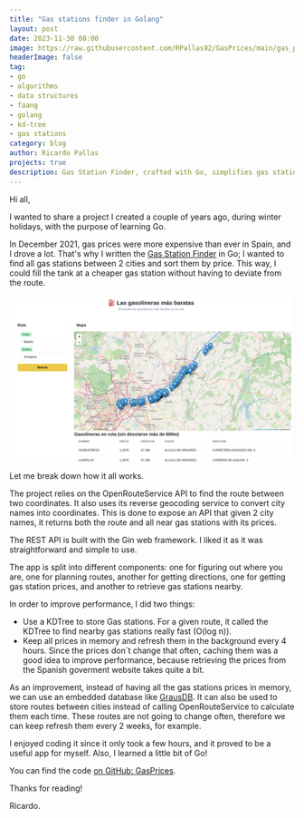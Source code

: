 ```yaml
---
title: "Gas stations finder in Golang"
layout: post
date: 2023-11-30 08:00
image: https://raw.githubusercontent.com/RPallas92/GasPrices/main/gas_prices_ui.png
headerImage: false
tag:
- go
- algorithms
- data structures
- faang
- golang
- kd-tree
- gas stations
category: blog
author: Ricardo Pallas
projects: true
description: Gas Station Finder, crafted with Go, simplifies gas station searches with smart features and efficient architecture.
---
```


Hi all,

I wanted to share a project I created a couple of years ago, during winter holidays, with the purpose of learning Go.

In December 2021, gas prices were more expensive than ever in Spain, and I drove a lot. That's why I written the [Gas Station Finder](https://github.com/RPallas92/GasPrices) in Go; I wanted to find all gas stations between 2 cities and sort them by price. This way, I could fill the tank at a cheaper gas station without having to deviate from the route.

![Sample UI for Gas Stations service](https://raw.githubusercontent.com/RPallas92/GasPrices/main/gas_prices_ui.png)

Let me break down how it all works.

The project relies on the OpenRouteService API to find the route between two coordinates. It also uses its reverse geocoding service to convert city names into coordinates. This is done to expose an API that given 2 city names, it returns both the route and all near gas stations with its prices.

The REST API is built with the Gin web framework. I liked it as it was straightforward and simple to use.

The app is split into different components: one for figuring out where you are, one for planning routes, another for getting directions, one for getting gas station prices, and another to retrieve gas stations nearby.

In order to improve performance, I did two things:
- Use a KDTree to store Gas stations. For a given route, it called the KDTree to find nearby gas stations really fast (O(log n)).
- Keep all prices in memory and refresh them in the background every 4 hours. Since the prices don´t change that often, caching them was a good idea to improve performance, because retrieving the prices from the Spanish goverment website takes quite a bit.

As an improvement, instead of having all the gas stations prices in memory, we can use an embedded database like [GrausDB](https://github.com/RPallas92/GrausDB). It can also be used to store routes between cities instead of calling OpenRouteService to calculate them each time. These routes are not going to change often, therefore we can keep refresh them every 2 weeks, for example.


I enjoyed coding it since it only took a few hours, and it proved to be a useful app for myself. Also, I learned a little bit of Go!

You can find the code [on GitHub: GasPrices](https://github.com/RPallas92/GasPrices).

Thanks for reading!

Ricardo.
